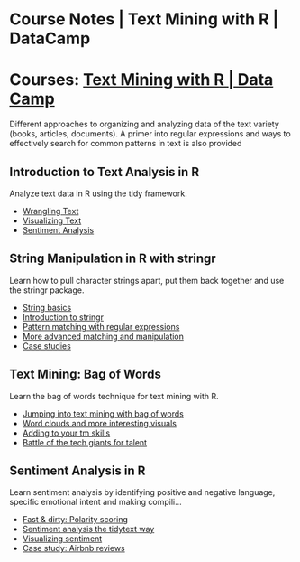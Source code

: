# Course Notes | Text Mining with R | DataCamp

# Courses: [Text Mining with R | Data Camp](https://www.datacamp.com/tracks/text-mining-with-r?version=2)

Different approaches to organizing and analyzing data of the text variety (books, articles, documents). A primer into regular expressions and ways to effectively search for common patterns in text is also provided

## Introduction to Text Analysis in R

Analyze text data in R using the tidy framework.

- [Wrangling Text]()
- [Visualizing Text]()
- [Sentiment Analysis]()

## String Manipulation in R with stringr

Learn how to pull character strings apart, put them back together and use the stringr package.

- [String basics]()
- [Introduction to stringr]()
- [Pattern matching with regular expressions]()
- [More advanced matching and manipulation]()
- [Case studies]()

## Text Mining: Bag of Words

Learn the bag of words technique for text mining with R.

- [Jumping into text mining with bag of words]()
- [Word clouds and more interesting visuals]()
- [Adding to your tm skills]()
- [Battle of the tech giants for talent]()


## Sentiment Analysis in R

Learn sentiment analysis by identifying positive and negative language, specific emotional intent and making compili...

- [Fast & dirty: Polarity scoring]()
- [Sentiment analysis the tidytext way]()
- [Visualizing sentiment]()
- [Case study: Airbnb reviews]()
